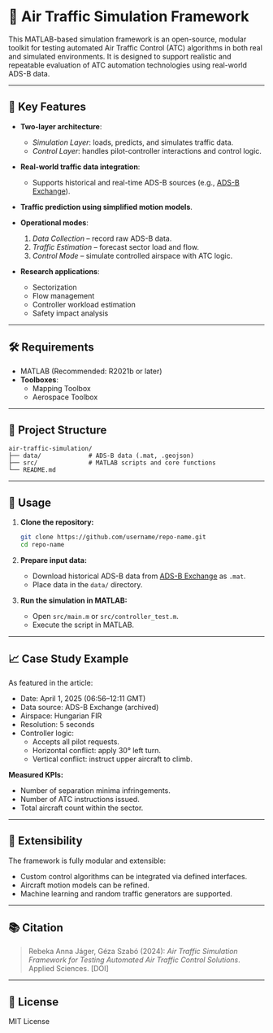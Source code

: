 
# 🛫 Air Traffic Simulation Framework

This MATLAB-based simulation framework is an open-source, modular toolkit for testing automated Air Traffic Control (ATC) algorithms in both real and simulated environments. It is designed to support realistic and repeatable evaluation of ATC automation technologies using real-world ADS-B data.

---

## 🧠 Key Features

- **Two-layer architecture**:
  - *Simulation Layer*: loads, predicts, and simulates traffic data.
  - *Control Layer*: handles pilot-controller interactions and control logic.
  
- **Real-world traffic data integration**:
  - Supports historical and real-time ADS-B sources (e.g., [ADS-B Exchange](https://www.adsbexchange.com)).

- **Traffic prediction using simplified motion models**.

- **Operational modes**:
  1. *Data Collection* – record raw ADS-B data.
  2. *Traffic Estimation* – forecast sector load and flow.
  3. *Control Mode* – simulate controlled airspace with ATC logic.

- **Research applications**:
  - Sectorization
  - Flow management
  - Controller workload estimation
  - Safety impact analysis

---

## 🛠️ Requirements

- MATLAB (Recommended: R2021b or later)
- **Toolboxes**:
  - Mapping Toolbox
  - Aerospace Toolbox

---

## 📁 Project Structure

```text
air-traffic-simulation/
├── data/             # ADS-B data (.mat, .geojson)
├── src/              # MATLAB scripts and core functions
└── README.md
```

---

## 🚀 Usage

1. **Clone the repository:**
   ```bash
   git clone https://github.com/username/repo-name.git
   cd repo-name
   ```

2. **Prepare input data:**
   - Download historical ADS-B data from [ADS-B Exchange](https://www.adsbexchange.com) as `.mat`.
   - Place data in the `data/` directory.

3. **Run the simulation in MATLAB:**
   - Open `src/main.m` or `src/controller_test.m`.
   - Execute the script in MATLAB.

---

## 📈 Case Study Example

As featured in the article:
- Date: April 1, 2025 (06:56–12:11 GMT)
- Data source: ADS-B Exchange (archived)
- Airspace: Hungarian FIR
- Resolution: 5 seconds
- Controller logic:
  - Accepts all pilot requests.
  - Horizontal conflict: apply 30° left turn.
  - Vertical conflict: instruct upper aircraft to climb.

**Measured KPIs:**
- Number of separation minima infringements.
- Number of ATC instructions issued.
- Total aircraft count within the sector.

---

## 🧩 Extensibility

The framework is fully modular and extensible:
- Custom control algorithms can be integrated via defined interfaces.
- Aircraft motion models can be refined.
- Machine learning and random traffic generators are supported.

---

## 📚 Citation

> Rebeka Anna Jáger, Géza Szabó (2024): *Air Traffic Simulation Framework for Testing Automated Air Traffic Control Solutions*. Applied Sciences. [DOI]

---

## 📜 License

MIT License
